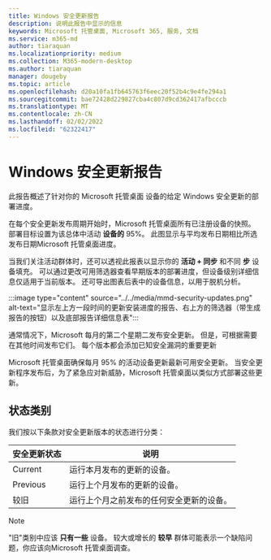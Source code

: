 ```yaml
---
title: Windows 安全更新报告
description: 说明此报告中显示的信息
keywords: Microsoft 托管桌面, Microsoft 365, 服务, 文档
ms.service: m365-md
author: tiaraquan
ms.localizationpriority: medium
ms.collection: M365-modern-desktop
ms.author: tiaraquan
manager: dougeby
ms.topic: article
ms.openlocfilehash: d20a10fa1fb645763f6eec20f52b4c9e4fe294a1
ms.sourcegitcommit: bae72428d229827cba4c807d9cd362417afbcccb
ms.translationtype: MT
ms.contentlocale: zh-CN
ms.lasthandoff: 02/02/2022
ms.locfileid: "62322417"
---
```

# <a name="windows-security-updates-report"></a>Windows 安全更新报告

此报告概述了针对你的 Microsoft 托管桌面 设备的给定 Windows 安全更新的部署进度。

在每个安全更新发布周期开始时，Microsoft 托管桌面所有已注册设备的快照。 部署目标设置为该总体中活动 **设备的** 95%。 此图显示与平均发布日期相比所选发布日期Microsoft 托管桌面进度。

当我们关注活动群体时，还可以透视此报表以显示你的 **活动 + 同步** 和不同 **步** 设备填充。 可以通过更改可用筛选器查看早期版本的部署进度，但设备级别详细信息仅适用于当前版本。 还可导出图表后表中的设备信息，以用于脱机分析。

:::image type="content" source="../../media/mmd-security-updates.png" alt-text="显示左上方一段时间的更新安装进度的报告、右上方的筛选器（带生成报告的按钮）以及底部报告详细信息表":::

通常情况下，Microsoft 每月的第二个星期二发布安全更新。 但是，可根据需要在其他时间发布它们。 每个版本都会添加已知安全漏洞的重要更新

Microsoft 托管桌面确保每月 95% 的活动设备更新最新可用安全更新。 当安全更新程序发布后，为了紧急应对新威胁，Microsoft 托管桌面以类似方式部署这些更新。

## <a name="status-categories"></a>状态类别

我们按以下条款对安全更新版本的状态进行分类：

| 安全更新状态 | 说明 |
| ------ | ------ |
| Current | 运行本月发布的更新的设备。 |
| Previous | 运行上个月发布的更新的设备。 |
| 较旧 | 运行上个月之前发布的任何安全更新的设备。 |

> [!NOTE]
> "旧"类别中应该 **只有一些** 设备。 较大或增长的 **较早** 群体可能表示一个缺陷问题，你应该向Microsoft 托管桌面调查。
